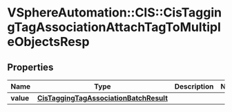 # VSphereAutomation::CIS::CisTaggingTagAssociationAttachTagToMultipleObjectsResp

## Properties
Name | Type | Description | Notes
------------ | ------------- | ------------- | -------------
**value** | [**CisTaggingTagAssociationBatchResult**](CisTaggingTagAssociationBatchResult.md) |  | 


